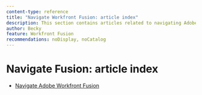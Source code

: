 ```yaml
---
content-type: reference
title: "Navigate Workfront Fusion: article index"
description: This section contains articles related to navigating Adobe Workfront Fusion.
author: Becky
feature: Workfront Fusion
recommendations: noDisplay, noCatalog
---
```


# Navigate Fusion: article index

* [Navigate Adobe Workfront Fusion](/help/workfront-fusion/get-started-with-fusion/navigate-fusion/navigate-workfront-fusion.md)

